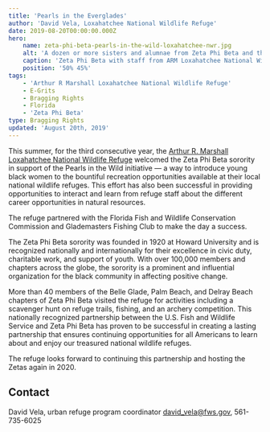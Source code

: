 ```yaml
---
title: 'Pearls in the Everglades'
author: 'David Vela, Loxahatchee National Wildlife Refuge'
date: 2019-08-20T00:00:00.000Z
hero:
    name: zeta-phi-beta-pearls-in-the-wild-loxahatchee-nwr.jpg
    alt: 'A dozen or more sisters and alumnae from Zeta Phi Beta and their children post for a photo on a boardwalk with refuge staff'
    caption: 'Zeta Phi Beta with staff from ARM Loxahatchee National Wildlife Refuge. Photo by Zeta Phi Beta, sorority.'
    position: '50% 45%'
tags:
    - 'Arthur R Marshall Loxahatchee National Wildlife Refuge'
    - E-Grits
    - Bragging Rights
    - Florida
    - 'Zeta Phi Beta'
type: Bragging Rights
updated: 'August 20th, 2019'
---
```


This summer, for the third consecutive year, the [Arthur R. Marshall Loxahatchee National Wildlife Refuge](https://www.fws.gov/refuge/arm_loxahatchee/) welcomed the Zeta Phi Beta sorority in support of the Pearls in the Wild initiative &mdash; a way to introduce young black women to the bountiful recreation opportunities available at their local national wildlife refuges. This effort has also been successful in providing opportunities to interact and learn from refuge staff about the different career opportunities in natural resources.

The refuge partnered with the Florida Fish and Wildlife Conservation Commission and Glademasters Fishing Club to make the day a success.

The Zeta Phi Beta sorority was founded in 1920 at Howard University and is recognized nationally and internationally for their excellence in civic duty, charitable work, and support of youth. With over 100,000 members and chapters across the globe, the sorority is a prominent and influential organization for the black community in affecting positive change.

More than 40 members of the Belle Glade, Palm Beach, and Delray Beach chapters of Zeta Phi Beta visited the refuge for activities including a scavenger hunt on refuge trails, fishing, and an archery competition. This nationally recognized partnership between the U.S. Fish and Wildlife Service and Zeta Phi Beta has proven to be successful in creating a lasting partnership that ensures continuing opportunities for all Americans to learn about and enjoy our treasured national wildlife refuges.

The refuge looks forward to continuing this partnership and hosting the Zetas again in 2020.

## Contact

David Vela, urban refuge program coordinator
[david_vela@fws.gov](mailto:david_vela@fws.gov), 561-735-6025

